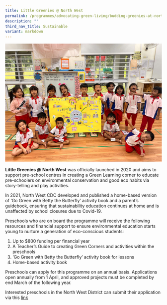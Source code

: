 ```yaml
---
title: Little Greenies @ North West
permalink: /programmes/advocating-green-living/budding-greenies-at-north-west/
description: ""
third_nav_title: Sustainable
variant: markdown
---
```

![](/images/Programmes/Green%20Living/BG_2.jpg)

**Little Greenies @ North West** was officially launched in 2020 and aims to support pre-school centres in creating a Green Learning corner to educate pre-schoolers on environmental conservation and good eco habits via story-telling and play activities.  

In 2021, North West CDC developed and published a home-based version of ‘Go Green with Betty the Butterfly’ activity book and a parent’s guidebook, ensuring that sustainability education continues at home and is unaffected by school closures due to Covid-19.

Preschools who are on board the programme will receive the following resources and financial support to ensure environmental education starts young to nurture a generation of eco-conscious students:  

1.  Up to $800 funding per financial year 
2.  A Teacher’s Guide to creating Green Corners and activities within the preschools
3.  ‘Go Green with Betty the Butterfly’ activity book for lessons
4.  Home-based activity book


Preschools can apply for this programme on an annual basis. Applications open annually from 1 April, and approved projects must be completed by end March of the following year.

Interested preschools in the North West District can submit their application via this [link](https://form.gov.sg/67bd7dc8434a9a4c3271f9e4)